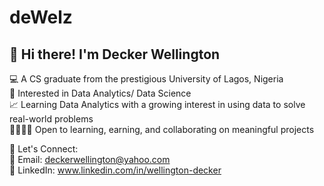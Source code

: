 # deWelz

<h2> 👋 Hi there! I'm Decker Wellington </h2> 
💻 A CS graduate from the prestigious University of Lagos, Nigeria <br/>
🤔 Interested in Data Analytics/ Data Science <br/>
📈 Learning Data Analytics with a growing interest in using data to solve real-world problems<br/>
🫱🏽‍🫲🏾 Open to learning, earning, and collaborating on meaningful projects <br/>

🤝 Let's Connect: <br/>
📧 Email: deckerwellington@yahoo.com<br/>
💼 LinkedIn: www.linkedin.com/in/wellington-decker



